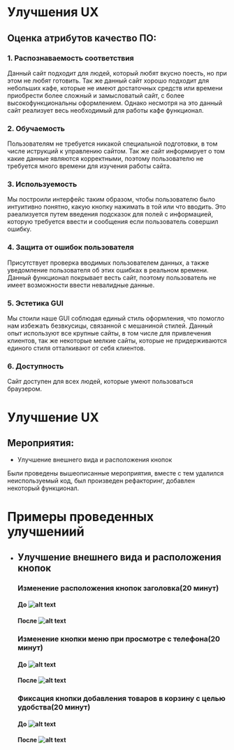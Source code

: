 # Улучшения UX
## Оценка атрибутов качество ПО:
### 1. Распознаваемость соответствия
Данный сайт подходит для людей, который любят вкусно поесть, но при этом не любят готовить. Так же данный сайт хорошо подходит для небольших кафе, которые не имеют достаточных средств или времени приобрести более сложный и замысловатый сайт, с более высокофункциональны оформлением. Однако несмотря на это данный сайт реализует весь необходимый для работы кафе функционал.
### 2. Обучаемость
Пользователям не требуется никакой специальной подготовки, в том числе иструкций к управлению сайтом. Так же сайт информирует о том какие данные являются корректными, поэтому пользователю не требуется много времени для изучения работы сайта.
### 3. Используемость
Мы построили интерфейс таким образом, чтобы пользователю было интуитивно понятно, какую кнопку нажимать в той или что вводить. Это раеализуется путем введения подсказок для полей с информацией, которую требуется ввести и сообщения если пользователь совершил ошибку.
### 4. Защита от ошибок пользователя
Присутствует проверка вводимых пользователем данных, а также уведомление пользователя об этих ошибках в реальном времени.
Данный функционал покрывает весть сайт, поэтому пользователь не имеет возможности ввести невалидные данные.
### 5. Эстетика GUI
Мы стоили наше GUI соблюдая единый стиль оформления, что помогло нам избежать безвкусицы, связанной с мешаниной стилей. Данный опыт используют все крупные сайты, в том числе для привлечения клиентов, так же некоторые мелкие сайты, которые не придерживаются единого стиля отталкивают от себя клиентов.
### 6. Доступность
Сайт доступен для всех людей, которые умеют пользоваться браузером.
# Улучшение UX
## Мероприятия:
* Улучшение внешнего вида и расположения кнопок

Были проведены вышеописанные мероприятия, вместе с тем удалился неиспользуемый код, был произведен рефакторинг, добавлен некоторый функционал.

# Примеры проведенных улучшениий

* ##  Улучшение внешнего вида и расположения кнопок
    ### Изменение расположения кнопок заголовка(20 минут)
    ####  До ![alt text](http://dl4.joxi.net/drive/2018/05/12/0030/2688/2009728/28/a625aab136.png)
    ####  После ![alt text](http://dl4.joxi.net/drive/2018/05/12/0030/2688/2009728/28/38d931d56f.png)
    ### Изменение кнопки меню при просмотре с телефона(20 минут)
    ####  До ![alt text](http://dl4.joxi.net/drive/2018/05/12/0030/2688/2009728/28/1dc2f35aab.png)
    ####  После ![alt text](http://dl3.joxi.net/drive/2018/05/12/0030/2688/2009728/28/bdce80db77.png)
    ### Фиксация кнопки добавления товаров в корзину с целью удобства(20 минут)
    ####  До ![alt text](http://dl3.joxi.net/drive/2018/05/12/0030/2688/2009728/28/1dbc7c3e1f.png)
    ####  После ![alt text](http://dl4.joxi.net/drive/2018/05/12/0030/2688/2009728/28/f7a159fdf6.png)
